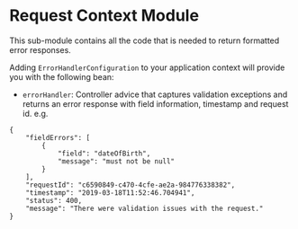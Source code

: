 # Request Context Module

This sub-module contains all the code that is needed to return formatted error responses. 

Adding `ErrorHandlerConfiguration` to your application context will provide you with the following bean:

- `errorHandler`: Controller advice that captures validation exceptions and returns an error response with field information, timestamp and request id. e.g.
```
{
    "fieldErrors": [
        {
            "field": "dateOfBirth",
            "message": "must not be null"
        }
    ],
    "requestId": "c6590849-c470-4cfe-ae2a-984776338382",
    "timestamp": "2019-03-18T11:52:46.704941",
    "status": 400,
    "message": "There were validation issues with the request."
}
```
